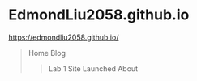 # EdmondLiu2058.github.io
<https://edmondliu2058.github.io/>
> Home
>  Blog
> > Lab 1
> > Site Launched
> About
